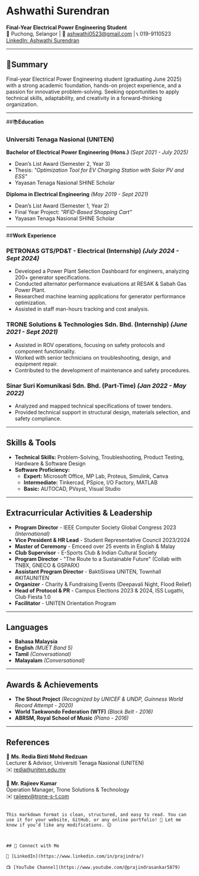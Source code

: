 # **Ashwathi Surendran**  
**Final-Year Electrical Power Engineering Student**  
📍 Puchong, Selangor | 📧 ashwathi0523@gmail.com | 📞 019-9110523  
[LinkedIn: Ashwathi Surendran](https://www.linkedin.com/in/ashwathisurendran/)  

---

## 🚀**Summary**  
Final-year Electrical Power Engineering student (graduating June 2025) with a strong academic foundation, hands-on project experience, and a passion for innovative problem-solving. Seeking opportunities to apply technical skills, adaptability, and creativity in a forward-thinking organization.  

---

##📚**Education**  
### **Universiti Tenaga Nasional (UNITEN)**  
**Bachelor of Electrical Power Engineering (Hons.)** *(Sept 2021 - July 2025)*  
- Dean’s List Award (Semester 2, Year 3)  
- Thesis: *"Optimization Tool for EV Charging Station with Solar PV and ESS"*  
- Yayasan Tenaga Nasional SHINE Scholar  

**Diploma in Electrical Engineering** *(May 2019 - Sept 2021)*  
- Dean’s List Award (Semester 1, Year 2)  
- Final Year Project: *"RFID-Based Shopping Cart"*  
- Yayasan Tenaga Nasional SHINE Scholar  

---

##**Work Experience**  
### **PETRONAS GTS/PD&T - Electrical (Internship)** *(July 2024 - Sept 2024)*  
- Developed a Power Plant Selection Dashboard for engineers, analyzing 200+ generator specifications.  
- Conducted alternator performance evaluations at RESAK & Sabah Gas Power Plant.  
- Researched machine learning applications for generator performance optimization.  
- Assisted in staff man-hours tracking and cost analysis.  

### **TRONE Solutions & Technologies Sdn. Bhd. (Internship)** *(June 2021 - Sept 2021)*  
- Assisted in ROV operations, focusing on safety protocols and component functionality.  
- Worked with senior technicians on troubleshooting, design, and equipment repair.  
- Contributed to the development of maintenance and safety procedures.  

### **Sinar Suri Komunikasi Sdn. Bhd. (Part-Time)** *(Jan 2022 - May 2022)*  
- Analyzed and mapped technical specifications of tower tenders.  
- Provided technical support in structural design, materials selection, and safety compliance.  

---

## **Skills & Tools**  
- **Technical Skills:** Problem-Solving, Troubleshooting, Product Testing, Hardware & Software Design  
- **Software Proficiency:**  
  - **Expert:** Microsoft Office, MP Lab, Proteus, Simulink, Canva  
  - **Intermediate:** Tinkercad, PSpice, I/O Factory, MATLAB  
  - **Basic:** AUTOCAD, PVsyst, Visual Studio  

---

## **Extracurricular Activities & Leadership**  
- **Program Director** - IEEE Computer Society Global Congress 2023 *(International)*  
- **Vice President & HR Lead** - Student Representative Council 2023/2024  
- **Master of Ceremony** - Emceed over 25 events in English & Malay  
- **Club Supervisor** - E-Sports Club & Indian Cultural Society  
- **Program Director** - "The Route to a Sustainable Future" (Collab with TNBX, GNECO & GSPARX)  
- **Assistant Program Director** - BaktiSiswa UNITEN, Townhall #KITAUNITEN  
- **Organizer** - Charity & Fundraising Events (Deepavali Night, Flood Relief)  
- **Head of Protocol & PR** - Campus Elections 2023 & 2024, ISS Lugathi, Club Fiesta 1.0  
- **Facilitator** - UNITEN Orientation Program  

---

## **Languages**  
- **Bahasa Malaysia**  
- **English** *(MUET Band 5)*  
- **Tamil** *(Conversational)*  
- **Malayalam** *(Conversational)*  

---

## **Awards & Achievements**  
- **The Shout Project** *(Recognized by UNICEF & UNDP, Guinness World Record Attempt - 2020)*  
- **World Taekwondo Federation (WTF)** *(Black Belt - 2016)*  
- **ABRSM, Royal School of Music** *(Piano - 2016)*  

---

## **References**  
📌 **Ms. Redia Binti Mohd Redzuan**  
Lecturer & Advisor, Universiti Tenaga Nasional (UNITEN)  
✉️ redia@uniten.edu.my  

📌 **Mr. Rajieev Kumar**  
Operation Manager, Trone Solutions & Technology  
✉️ rajieev@trone-s-t.com  
```

This markdown format is clean, structured, and easy to read. You can use it for your website, GitHub, or any online portfolio! 🚀 Let me know if you’d like any modifications. 😊

 

## 📢 Connect with Me  

🔗 [LinkedIn](https://www.linkedin.com/in/prajindra/)  

📺 [YouTube Channel](https://www.youtube.com/@prajindrasankar5879)
